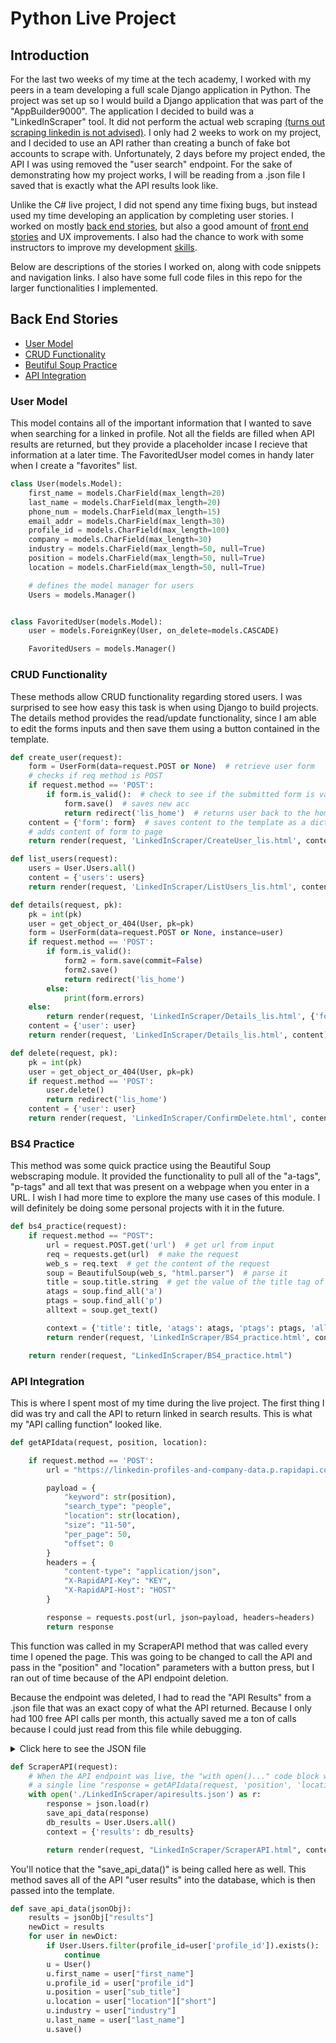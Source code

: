 # Python Live Project

## Introduction
For the last two weeks of my time at the tech academy, I worked with my peers in a team developing a full scale Django application in Python. The project was set up so I would build a Django application that was part of the "AppBuilder9000". The application I decided to build was a "LinkedInScraper" tool. It did not perform the actual web scraping [(turns out scraping linkedin is not advised)](https://www.getmagical.com/blog/linkedin-data-scraping). I only had 2 weeks to work on my project, and I decided to use an API rather than creating a bunch of fake bot accounts to scrape with. Unfortunately, 2 days before my project ended, the API I was using removed the "user search" endpoint. For the sake of demonstrating how my project works, I will be reading from a .json file I saved that is exactly what the API results look like.

 Unlike the C# live project, I did not spend any time fixing bugs, but instead used my time developing an application by completing user stories. I worked on mostly [back end stories](#back-end-stories), but also a good amount of [front end stories](#front-end-stories) and UX improvements. I also had the chance to work with some instructors to improve my development [skills](#other-skills-learned). 

Below are descriptions of the stories I worked on, along with code snippets and navigation links. I also have some full code files in this repo for the larger functionalities I implemented.

## Back End Stories
* [User Model](#user-model)
* [CRUD Functionality](#crud-functionality)
* [Beutiful Soup Practice](#bs4-practice)
* [API Integration](#api-integration)

### User Model
This model contains all of the important information that I wanted to save when searching for a linked in profile. Not all the fields are filled when API results are returned, but they provide a placeholder incase I recieve that information at a later time. The FavoritedUser model comes in handy later when I create a "favorites" list. 
```python
class User(models.Model):
    first_name = models.CharField(max_length=20)
    last_name = models.CharField(max_length=20)
    phone_num = models.CharField(max_length=15)
    email_addr = models.CharField(max_length=30)
    profile_id = models.CharField(max_length=100)
    company = models.CharField(max_length=30)
    industry = models.CharField(max_length=50, null=True)
    position = models.CharField(max_length=50, null=True)
    location = models.CharField(max_length=50, null=True)

    # defines the model manager for users
    Users = models.Manager()


class FavoritedUser(models.Model):
    user = models.ForeignKey(User, on_delete=models.CASCADE)

    FavoritedUsers = models.Manager()

```
### CRUD Functionality
These methods allow CRUD functionality regarding stored users. I was surprised to see how easy this task is when using Django to build projects. The details method provides the read/update functionality, since I am able to edit the forms inputs and then save them using a button contained in the template. 

```py
def create_user(request):
    form = UserForm(data=request.POST or None)  # retrieve user form
    # checks if req method is POST
    if request.method == 'POST':
        if form.is_valid():  # check to see if the submitted form is valid and if so, saves the form
            form.save()  # saves new acc
            return redirect('lis_home')  # returns user back to the home page
    content = {'form': form}  # saves content to the template as a dictionary
    # adds content of form to page
    return render(request, 'LinkedInScraper/CreateUser_lis.html', content)

def list_users(request):
    users = User.Users.all()
    content = {'users': users}
    return render(request, 'LinkedInScraper/ListUsers_lis.html', content)

def details(request, pk):
    pk = int(pk)
    user = get_object_or_404(User, pk=pk)
    form = UserForm(data=request.POST or None, instance=user)
    if request.method == 'POST':
        if form.is_valid():
            form2 = form.save(commit=False)
            form2.save()
            return redirect('lis_home')
        else:
            print(form.errors)
    else:
        return render(request, 'LinkedInScraper/Details_lis.html', {'form': form})
    content = {'user': user}
    return render(request, 'LinkedInScraper/Details_lis.html', content)

def delete(request, pk):
    pk = int(pk)
    user = get_object_or_404(User, pk=pk)
    if request.method == 'POST':
        user.delete()
        return redirect('lis_home')
    content = {'user': user}
    return render(request, 'LinkedInScraper/ConfirmDelete.html', content)
```

### BS4 Practice

This method was some quick practice using the Beautiful Soup webscraping module. It provided the functionality to pull all of the "a-tags", "p-tags" and all text that was present on a webpage when you enter in a URL. I wish I had more time to explore the many use cases of this module. I will definitely be doing some personal projects with it in the future. 

```python
def bs4_practice(request):
    if request.method == "POST":
        url = request.POST.get('url')  # get url from input
        req = requests.get(url)  # make the request
        web_s = req.text  # get the content of the request
        soup = BeautifulSoup(web_s, "html.parser")  # parse it
        title = soup.title.string  # get the value of the title tag of inputted page
        atags = soup.find_all('a')
        ptags = soup.find_all('p')
        alltext = soup.get_text()

        context = {'title': title, 'atags': atags, 'ptags': ptags, 'alltext': alltext}
        return render(request, 'LinkedInScraper/BS4_practice.html', context)

    return render(request, "LinkedInScraper/BS4_practice.html")

```


### API Integration
This is where I spent most of my time during the live project. The first thing I did was try and call the API to return linked in search results. This is what my "API calling function" looked like. 

```py
def getAPIdata(request, position, location):

    if request.method == 'POST':
        url = "https://linkedin-profiles-and-company-data.p.rapidapi.com/linkedin-search"

        payload = {
            "keyword": str(position),
            "search_type": "people",
            "location": str(location),
            "size": "11-50",
            "per_page": 50,
            "offset": 0
        }
        headers = {
            "content-type": "application/json",
            "X-RapidAPI-Key": "KEY",
            "X-RapidAPI-Host": "HOST"
        }

        response = requests.post(url, json=payload, headers=headers)
        return response
```

This function was called in my ScraperAPI method that was called every time I opened the page. This was going to be changed to call the API and pass in the "position" and "location" parameters with a button press, but I ran out of time because of the API endpoint deletion. 

Because the endpoint was deleted, I had to read the "API Results" from a .json file that was an exact copy of what the API returned. Because I only had 100 free API calls per month, this actually saved me a ton of calls because I could just read from this file while debugging. 

<details>
    <summary>Click here to see the JSON file</summary>

```json

{
  "info": "For high-volume use of our LinkedIn API, visit https://iscraper.io or send an email at sales@iscraper.io to discuss the pricing.",
  "meta": {
    "page": 1,
    "total": null,
    "per_page": 20,
    "search_type": "people"
  },
  "results": [
    {
      "first_name": "Paul",
      "profile_id": "paul-tremblay-98a1703b",
      "sub_title": "Senior Accounting Professional",
      "location": {
        "short": "El Cajon, California",
        "city": "El Cajon",
        "country": "United States",
        "default": "El Cajon, California, United States",
        "state": "California"
      },
      "industry": "Non-profit Organization Management",
      "profile_picture": null,
      "last_name": "Tremblay"
    },
    {
      "first_name": "Kirchner",
      "profile_id": "kirchner-daniel-478a589",
      "sub_title": "Defined Contributions Analyst at Milliman & Robertson",
      "location": {
        "short": "Albany, New York",
        "city": "Albany",
        "country": "United States",
        "default": "Albany, New York, United States",
        "state": "New York"
      },
      "industry": "Financial Services",
      "profile_picture": null,
      "last_name": "Daniel"
    },
    {
      "first_name": "Nicole",
      "profile_id": "nicole-dawn-2550a8126",
      "sub_title": "Apps Systems Engineer at Insight Global\n",
      "location": {
        "short": "Fort Mill, South Carolina",
        "city": "Fort Mill",
        "country": "United States",
        "default": "Fort Mill, South Carolina, United States",
        "state": "South Carolina"
      },
      "industry": "Financial Services",
      "profile_picture": null,
      "last_name": "Dawn"
    },
    {
      "first_name": "Patrick",
      "profile_id": "patrick-bresnahan-3a59752b",
      "sub_title": "Account Executive at ARAMARK",
      "location": {
        "short": "St Louis, Missouri",
        "city": "St Louis",
        "country": "United States",
        "default": "St Louis, Missouri, United States",
        "state": "Missouri"
      },
      "industry": "Retail",
      "profile_picture": null,
      "last_name": "Bresnahan"
    },
    {
      "first_name": "Elizabeth",
      "profile_id": "elizabeth-berridge-17b45786",
      "sub_title": "University of Washington",
      "location": {
        "short": "Seattle, Washington",
        "city": "Seattle",
        "country": "United States",
        "default": "Seattle, Washington, United States",
        "state": "Washington"
      },
      "industry": "Higher Education",
      "profile_picture": null,
      "last_name": "Berridge"
    },
    {
      "first_name": "Mary",
      "profile_id": "mary-maragos-42730b81",
      "sub_title": "District League Coordinator at USTA Nevada",
      "location": {
        "short": "Las Vegas, Nevada",
        "city": "Las Vegas",
        "country": "United States",
        "default": "Las Vegas, Nevada, United States",
        "state": "Nevada"
      },
      "industry": "Sports",
      "profile_picture": null,
      "last_name": "Maragos"
    },
    {
      "first_name": "Mike",
      "profile_id": "mike-barrera-21b27217",
      "sub_title": "Asst. Supt. District Ops at McAllen ISD",
      "location": {
        "short": "McAllen, Texas",
        "city": "McAllen",
        "country": "United States",
        "default": "McAllen, Texas, United States",
        "state": "Texas"
      },
      "industry": "Education Management",
      "profile_picture": null,
      "last_name": "Barrera"
    },
    {
      "first_name": "R Larry",
      "profile_id": "rlarryatwell",
      "sub_title": "Product Management and Wireless Innovation Executive",
      "location": {
        "short": "Denver, Colorado",
        "city": "Denver",
        "country": "United States",
        "default": "Denver, Colorado, United States",
        "state": "Colorado"
      },
      "industry": "Wireless",
      "profile_picture": null,
      "last_name": "A."
    },
    {
      "first_name": "Kevin",
      "profile_id": "kevin-carmody",
      "sub_title": "Senior Partner at McKinsey & Company",
      "location": {
        "short": "Greater Chicago Area",
        "city": null,
        "country": "United States",
        "default": "Greater Chicago Area",
        "state": null
      },
      "industry": "Management Consulting",
      "profile_picture": "https://media.licdn.com/dms/image/D5603AQHSSxyTWcU91w/profile-displayphoto-shrink_800_800/0/1682872580601?e=1691020800&v=beta&t=jdUfZ02MltnsKu_TempWcLN2-b7gxVPewU4ieOk91DY",
      "last_name": "Carmody"
    },
    {
      "first_name": "Patti",
      "profile_id": "patti-briggs-76b66430",
      "sub_title": "sales specialist & partner at Retirement Dynamics",
      "location": {
        "short": "Charlotte, North Carolina",
        "city": "Charlotte",
        "country": "United States",
        "default": "Charlotte, North Carolina, United States",
        "state": "North Carolina"
      },
      "industry": "Marketing & Advertising",
      "profile_picture": null,
      "last_name": "Briggs"
    },
    {
      "first_name": "Michael",
      "profile_id": "michael-bonventre-b2ab9154",
      "sub_title": "Global Finance Director at TI Fluid Systems",
      "location": {
        "short": "Auburn Hills, Michigan",
        "city": "Auburn Hills",
        "country": "United States",
        "default": "Auburn Hills, Michigan, United States",
        "state": "Michigan"
      },
      "industry": "Automotive",
      "profile_picture": null,
      "last_name": "Bonventre"
    },
    {
      "first_name": "Jason",
      "profile_id": "jason-weiler-076a2b10",
      "sub_title": "Director IT Solutions, Automotive Americas at SYNCREON",
      "location": {
        "short": "London, Ontario",
        "city": "London",
        "country": "Canada",
        "default": "London, Ontario, Canada",
        "state": "Ontario"
      },
      "industry": "Logistics & Supply Chain",
      "profile_picture": "https://media.licdn.com/dms/image/C5603AQH1zYmxG7FKwA/profile-displayphoto-shrink_800_800/0/1517738246313?e=1691625600&v=beta&t=inXR6vNwP6RFp1PfWxuSoc-6KNgfIFgttqmtGojEEBE",
      "last_name": "Weiler"
    },
    {
      "first_name": "Scott",
      "profile_id": "scott-britton-335a5211",
      "sub_title": "Shareholder at Ford & Britton PC",
      "location": {
        "short": "Greater Chicago Area",
        "city": null,
        "country": "United States",
        "default": "Greater Chicago Area",
        "state": null
      },
      "industry": "Law Practice",
      "profile_picture": "https://media.licdn.com/dms/image/C4E03AQFrhXfH6j7zCg/profile-displayphoto-shrink_800_800/0/1546446230414?e=1691625600&v=beta&t=aEArEYtvsqnIrUyTm3GU_6i5WJaulP309BWxER6B-0M",
      "last_name": "Britton"
    },
    {
      "first_name": "Matthew",
      "profile_id": "matthew-garcia-7807a08",
      "sub_title": "Senior Mortgage Loan Officer at Supreme Lending",
      "location": {
        "short": "Atlanta, Georgia",
        "city": "Atlanta",
        "country": "United States",
        "default": "Atlanta, Georgia, United States",
        "state": "Georgia"
      },
      "industry": "Real Estate",
      "profile_picture": "https://media.licdn.com/dms/image/C4E03AQGmxyvzZC2JXQ/profile-displayphoto-shrink_800_800/0/1517733231919?e=1691625600&v=beta&t=B2jWfEGWHlozQqXt4c8pxIdopJIMDwhbDnlmBBSTcW8",
      "last_name": "Garcia"
    },
    {
      "first_name": "Bubba",
      "profile_id": "bubba-bailey-4887301a",
      "sub_title": "Senior Loan Officer at Movement Mortgage",
      "location": {
        "short": "Rock Hill, South Carolina",
        "city": "Rock Hill",
        "country": "United States",
        "default": "Rock Hill, South Carolina, United States",
        "state": "South Carolina"
      },
      "industry": "Banking",
      "profile_picture": "https://media.licdn.com/dms/image/D5603AQHxrRXMEtNewA/profile-displayphoto-shrink_800_800/0/1680787646649?e=1691625600&v=beta&t=Gh7rMvgKOnMFqX73-2zCg_roER1u5NMKhX5rkVcYA1Y",
      "last_name": "Bailey"
    },
    {
      "first_name": "Howard D.",
      "profile_id": "howarddmorgan",
      "sub_title": "Managing Partner & Co-Founder at Argand Partners",
      "location": {
        "short": "New York, New York",
        "city": "New York",
        "country": "United States",
        "default": "New York, New York, United States",
        "state": "New York"
      },
      "industry": "Venture Capital & Private Equity",
      "profile_picture": "https://media.licdn.com/dms/image/C4D03AQHVYRFSO6zTLA/profile-displayphoto-shrink_800_800/0/1600884892971?e=1691625600&v=beta&t=ybGL8Tl5f5VfdyT_HAnbxka0_jGcowedVvaT6f_kcsg",
      "last_name": "Morgan"
    },
    {
      "first_name": "Ian",
      "profile_id": "ian-salmela",
      "sub_title": "Account Executive at Industrial Scientific",
      "location": {
        "short": "Denver Metropolitan Area",
        "city": null,
        "country": "United States",
        "default": "Denver Metropolitan Area",
        "state": null
      },
      "industry": "Business Supplies & Equipment",
      "profile_picture": "https://media.licdn.com/dms/image/D4E03AQHy0IuME5jMbA/profile-displayphoto-shrink_800_800/0/1678924305343?e=1691625600&v=beta&t=Q7l6VzxL-sCqx7--DvL17j-tUMYuTRZCpiBTVUMolHI",
      "last_name": "Salmela"
    },
    {
      "first_name": "Samantha",
      "profile_id": "surioste",
      "sub_title": "Sr. Business Consultant & Executive Coach",
      "location": {
        "short": "New York, New York",
        "city": "New York",
        "country": "United States",
        "default": "New York, New York, United States",
        "state": "New York"
      },
      "industry": "Computer Software",
      "profile_picture": "https://media.licdn.com/dms/image/D4E03AQEvY7jyXvpThA/profile-displayphoto-shrink_800_800/0/1677614571988?e=1691625600&v=beta&t=KlphQ-0f8laau2Bd3R3oYLt-mngcb7n-msSV2ER3A6I",
      "last_name": "Urioste"
    },
    {
      "first_name": "Jeff",
      "profile_id": "jeffdconway",
      "sub_title": "Board Director / Chairman & Company Advisor",
      "location": {
        "short": "Greater Boston",
        "city": null,
        "country": "United States",
        "default": "Greater Boston",
        "state": null
      },
      "industry": "Computer Software",
      "profile_picture": "https://media.licdn.com/dms/image/C4E03AQHH8tTjYNwlig/profile-displayphoto-shrink_800_800/0/1584552981425?e=1691625600&v=beta&t=BN_mxsZJI4IvhqR3NHQxKV1G9QlhJhJGH2r7gYCK1Jo",
      "last_name": "Conway"
    },
    {
      "first_name": "Nathan",
      "profile_id": "nathan-low-8295934a",
      "sub_title": "Angel Investor & Investment Banker",
      "location": {
        "short": "New York, New York",
        "city": "New York",
        "country": "United States",
        "default": "New York, New York, United States",
        "state": "New York"
      },
      "industry": "Financial Services",
      "profile_picture": null,
      "last_name": "Low"
    }
  ]
}

```

</details>

```py
def ScraperAPI(request):
    # When the API endpoint was live, the "with open()..." code block would be replaced by
    # a single line "response = getAPIdata(request, 'position', 'location')"
    with open('./LinkedInScraper/apiresults.json') as r:
        response = json.load(r)
        save_api_data(response)
        db_results = User.Users.all()
        context = {'results': db_results}

        return render(request, "LinkedInScraper/ScraperAPI.html", context)

```

You'll notice that the "save_api_data()" is being called here as well. This method saves all of the API "user results" into the database, which is then passed into the template.

```py
def save_api_data(jsonObj):
    results = jsonObj["results"]
    newDict = results
    for user in newDict:
        if User.Users.filter(profile_id=user['profile_id']).exists():
            continue
        u = User()        
        u.first_name = user["first_name"]
        u.profile_id = user["profile_id"]
        u.position = user["sub_title"]
        u.location = user["location"]["short"]
        u.industry = user["industry"]
        u.last_name = user["last_name"]
        u.save()
```



